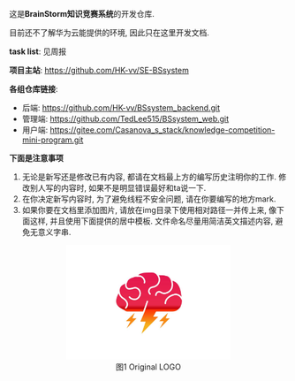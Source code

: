 这是**BrainStorm知识竞赛系统**的开发仓库.

目前还不了解华为云能提供的环境, 因此只在这里开发文档.

**task list**: 见周报

**项目主站**: https://github.com/HK-vv/SE-BSsystem

**各组仓库链接**:

- 后端: https://github.com/HK-vv/BSsystem_backend.git
- 管理端: https://github.com/TedLee515/BSsystem_web.git
- 用户端: https://gitee.com/Casanova_s_stack/knowledge-competition-mini-program.git

**下面是注意事项**

1. 无论是新写还是修改已有内容, 都请在文档最上方的编写历史注明你的工作. 修改别人写的内容时, 如果不是明显错误最好和ta说一下.
2. 在你决定新写内容时, 为了避免线程不安全问题, 请在你要编写的地方mark.
3. 如果你要在文档里添加图片, 请放在img目录下使用相对路径一并传上来, 像下面这样, 并且使用下面提供的居中模板. 文件命名尽量用简洁英文描述内容, 避免无意义字串.

<div>			<!--块级封装-->
    <center>	<!--将图片和文字居中-->
    <img src="img\brain-storm-logo.jpg" alt="brain-storm-logo" style="zoom:30%;" />
    <br>		<!--换行-->
    图1 Original LOGO	<!--标题-->
    </center>
</div>


